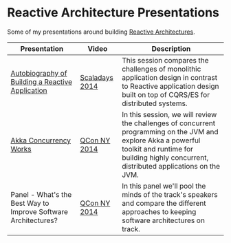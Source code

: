 # Reactive Architecture Presentations

Some of my presentations around building [Reactive Architectures](http://www.reactivemanifesto.org).

| Presentation | Video | Description |
| ------------ | ----- | ----------- |
| [Autobiography of Building a Reactive Application](/pdf/autobiography_building_ra.pdf) | [Scaladays 2014](http://parleys.com/play/53a7d2cce4b0543940d9e55c/chapter0/about) | This session compares the challenges of monolithic application design in contrast to Reactive application design built on top of CQRS/ES for distributed systems. |
| [Akka Concurrency Works](pdf/akka_concurrency_works.pdf) | [QCon NY 2014](http://www.infoq.com/presentations/akka-concurrency-jvm?utm_source=infoq&utm_medium=QCon_EarlyAccessVideos&utm_campaign=QConNewYork2014) | In this session, we will review the challenges of concurrent programming on the JVM and explore Akka a powerful toolkit and runtime for building highly concurrent, distributed applications on the JVM. |
| Panel - What's the Best Way to Improve Software Architectures? | [QCon NY 2014](http://www.infoq.com/presentations/panel-improve-software-architecture?utm_source=infoq&utm_medium=QCon_EarlyAccessVideos&utm_campaign=QConNewYork2014) | In this panel we'll pool the minds of the track's speakers and compare the different approaches to keeping software architectures on track. |
